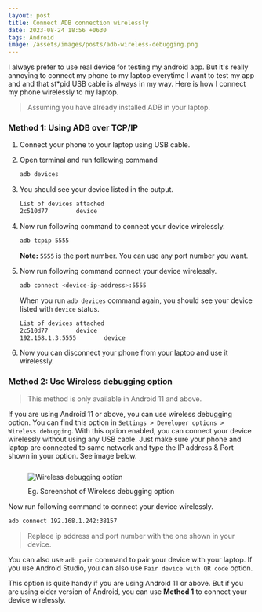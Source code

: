 ```yaml
---
layout: post
title: Connect ADB connection wirelessly
date: 2023-08-24 18:56 +0630
tags: Android
image: /assets/images/posts/adb-wireless-debugging.png
---
```


I always prefer to use real device for testing my android app. 
But it's really annoying to connect my phone to my laptop everytime I want to test my app and
and that st*pid USB cable is always in my way. Here is how I connect my phone wirelessly to my laptop.

> Assuming you have already installed ADB in your laptop. 

### Method 1: Using ADB over TCP/IP 

1. Connect your phone to your laptop using USB cable.
2. Open terminal and run following command
    ```sh
    adb devices
    ```
3. You should see your device listed in the output.
    ```sh
    List of devices attached
    2c510d77        device
    ```
4. Now run following command to connect your device wirelessly.
    ```sh
    adb tcpip 5555
    ```

    **Note:** `5555` is the port number. You can use any port number you want.

5. Now run following command connect your device wirelessly.
    ```sh
    adb connect <device-ip-address>:5555
    ```

    When you run `adb devices` command again, you should see your device listed with `device` status.

    ```sh
    List of devices attached
    2c510d77        device
    192.168.1.3:5555        device
    ```

6. Now you can disconnect your phone from your laptop and use it wirelessly.


### Method 2: Use Wireless debugging option

> This method is only available in Android 11 and above.

If you are using Android 11 or above, you can use wireless debugging option.
You can find this option in `Settings > Developer options > Wireless debugging`.
With this option enabled, you can connect your device wirelessly without using any USB cable.
Just make sure your phone and laptop are connected to same network and type the 
IP address & Port shown in your option. See image below.


<figure>
    <img style="margin: 12px 0;" src="{{ page.image }}" alt="Wireless debugging option"/>
    <figcaption>Eg. Screenshot of Wireless debugging option</figcaption>
</figure>   

Now run following command to connect your device wirelessly.

```sh
adb connect 192.168.1.242:38157
```

> Replace ip address and port number with the one shown in your device.

You can also use `adb pair` command to pair your device with your laptop.
If you use Android Studio, you can also use `Pair device with QR code` option.

This option is quite handy if you are using Android 11 or above. But if you are using older version of Android,
you can use **Method 1** to connect your device wirelessly.
